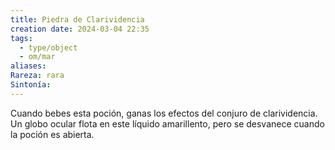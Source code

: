 ```yaml
---
title: Piedra de Clarividencia
creation date: 2024-03-04 22:35
tags:
  - type/object
  - om/mar
aliases: 
Rareza: rara
Sintonía:
---
```

Cuando bebes esta poción, ganas los efectos del conjuro de clarividencia. Un globo ocular flota en este líquido amarillento, pero se desvanece cuando la poción es abierta.